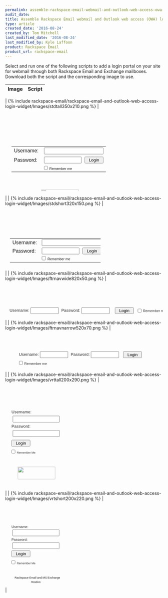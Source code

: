 ```yaml
---
permalink: assemble-rackspace-email-webmail-and-outlook-web-access-owa-login-widget/
audit_date:
title: Assemble Rackspace Email webmail and Outlook web access (OWA) login widget
type: article
created_date: '2016-08-24'
created_by: Tom Mitchell
last_modified_date: '2016-08-24'
last_modified_by: Kyle Laffoon
product: Rackspace Email
product_url: rackspace-email
---
```


Select and run one of the following scripts to add a login portal on your site
for webmail through both Rackspace Email and Exchange mailboxes. Download both
the script and the corresponding image to use.

| **Image** | **Script** |
| --- | --- |
|
{% include rackspace-email/rackspace-email-and-outlook-web-access-login-widget/Images/stdtall350x210.png %}
|<pre><code>
<div style="background-image:url(http://rackspace.com/apps/support/media/widget/BG-350x210.png);width:350px;height:210px;background-repeat:no-repeat;"> <div style="padding:20px;font-family:Verdana, Geneva, sans-serif;font-size:13px;color:#333;"> <form name="loginForm" style="margin:0px" onsubmit="submitForm();" action="https://apps.rackspace.com/login.php" method="post"> <table> <tr height="30px"> <td width="80px">Username:</td> <td> <input type="text" name="user_name" class="small" style="width:190px;"></td> </tr> <tr height="30px"> <td width="80px">Password:</td> <td><input type="password" name="password" class="small" style="width:120px;"><input type="submit" value="Login" class="small" style="width:60px;margin:0px 0px 0px 10px;"> </td> </tr> <tr height="20px"> <td width="80px"></td> <td> <input type="checkbox" name="remember" id="remember" style="width:12px;margin:0px 5px 0px 0px;"><font style="font-size:11px">Remember me</font> <input type=hidden name='useSSL' id='useSSL' value=''> </td> </tr> </table> </form> <div style="text-align:center;padding-top:10px"> <img src="http://rackspace.com/apps/support/media/widget/rackspace-logo.png" width="120" height="40" border="0" align="center" /> </div> <div style="text-align:center;padding-top:10px;"> <font style="font-size:9px;"> <a href="http://www.rackspace.com/apps/email_hosting" color="#0000FF" style="text-decoration:none;" target="_blank">Business Email Hosting by Rackspace</a> </font> </div> </div> </div> <script type="text/javascript" src="http://webmail.emailsrvr.com/mail/js/login.js"></script><script type="text/javascript">preloadForm(); if (getQueryVariable("fail") == 1) {alert("Incorrect username or password.")}</script>
</code></pre>|
|
{% include rackspace-email/rackspace-email-and-outlook-web-access-login-widget/Images/stdshort320x150.png %}
|
<pre><code>
<div style="background-image:url(http://rackspace.com/apps/support/media/widget/BG-320x150.png);width:320px;height:150px;background-repeat:no-repeat;"> <div style="padding:15px;font-family:Verdana, Geneva, sans-serif;font-size:13px;color:#333;"> <form name="loginForm" style="margin:0px" onSubmit="submitForm();" action="https://apps.rackspace.com/login.php" method="post"> <table> <tr height="20px"> <td width="80px">Username:</td> <td> <input type="text" name="user_name" class="small" style="width:190px;"></td> </tr> <tr height="20px"> <td width="80px">Password:</td> <td><input type="password" name="password" class="small" style="width:120px;"><input type="submit" value="Login" class="small" style="width:60px;margin:0px 0px 0px 10px;"> </td> </tr> <tr height="20px;"> <td width="80px"></td> <td> <input type="checkbox" name="remember" id="remember" style="margin:0px 5px 0px 0px;"><font style="font-size:11px;">Remember me</font> <input type=hidden name='useSSL' id='useSSL' value=''> </td> </tr> </table> </form> <div style="text-align:center;padding-top:15px;"> <font style=";font-size:9px;"> <a href="http://www.rackspace.com/apps/email_hosting/compare" color="#0000FF" style="text-decoration:none;" target="_blank">Email Hosting Service from Rackspace</a> </font> </div> </div> </div> <script type="text/javascript" src="http://webmail.emailsrvr.com/mail/js/login.js"></script><script type="text/javascript">preloadForm(); if (getQueryVariable("fail") == 1) {alert("Incorrect username or password.")}</script>
</code></pre>|
|
{% include rackspace-email/rackspace-email-and-outlook-web-access-login-widget/Images/ftrnavwide820x50.png %}
|
<pre><code>
<div style="background-image:url(http://rackspace.com/apps/support/media/widget/BG-820x50.png);width:820px;height:50px;background-repeat:no-repeat;"> <div style="height:50px;font-family:Verdana, Geneva, sans-serif;font-size:13px;color:#333;text-align:left"> <table style="float:right;height:50px;width:200px;font-size:9px;text-align:right;line-height:14px;margin-right:10px"> <tr><td valign="middle"> <a href="http://www.rackspace.com/apps/email_hosting/rackspace_email" color="#0000FF" style="text-decoration:none;" target="_blank">Hosted Email powered by Rackspace</a> </td></tr> </table> <div style="padding:12px 0px 0px 10px"> <form name="loginForm" style="margin:0px" onSubmit="submitForm();" action="https://apps.rackspace.com/login.php" method="post"> Username: <input type="text" name="user_name" class="small" style="width:90px;margin:0px 5px 0px 0px;vertical-align:middle"> Password: <input type="password" name="password" class="small" style="width:90px;margin:0px 5px 0px 0px;vertical-align:middle"> <input type=hidden name='useSSL' id='useSSL' value=''> <input type="submit" value="Login" class="small" style="width:60px;margin:0px 5px 0px 5px;vertical-align:middle"> <input type="checkbox" name="remember" id="remember" style="width:12px;vertical-align:middle;margin-right:5px;"><font style="font-size:11px;vertical-align:middle">Remember me</font> </form> </div> </div> </div> <script type="text/javascript" src="http://webmail.emailsrvr.com/mail/js/login.js"></script><script type="text/javascript">preloadForm(); if (getQueryVariable("fail") == 1) {alert("Incorrect username or password.")}</script>
</code></pre>|
|
{% include rackspace-email/rackspace-email-and-outlook-web-access-login-widget/Images/ftrnavnarrow520x70.png %}
|
<pre><code>
<div style="background-image:url(http://rackspace.com/apps/support/media/widget/BG-520x70.png);width:520px;height:70px;background-repeat:no-repeat;"> <div style="padding:10px 5px 5px 40px;font-family:Verdana, Geneva, sans-serif;font-size:13px;color:#333"> <form name="loginForm" style="margin:0px" onSubmit="submitForm();" action="https://apps.rackspace.com/login.php" method="post"> Username: <input type="text" name="user_name" class="small" style="width:90px;margin:0px 5px 0px 0px;vertical-align:middle"> Password: <input type="password" name="password" class="small" style="width:90px;margin:0px 5px 0px 0px;vertical-align:middle"> <input type="submit" value="Login" class="small" style="width:60px;margin:0px 0px 0px 5px;vertical-align:middle"> <input type=hidden name='useSSL' id='useSSL' value=''> <div style="padding-top:5px"> <div style="float:left;height:25px;line-height:25px;text-align:left"> <input type="checkbox" name="remember" id="remember" style="width:12px;margin:0px 5px 0px 0px;"><font style="font-size:11px">Remember me</font> </div> <div style="height:25px;line-height:25px;text-align:right"> <font style="margin:0px 10px 0px 0px;font-size:9px;"> <a href="http://www.rackspace.com/apps/email_hosting/rackspace_email" color="#0000FF" style="text-decoration:none;" target="_blank">Hosted Email Services from Rackspace</a> </font> </div> </div> </form> </div> </div> <script type="text/javascript" src="http://webmail.emailsrvr.com/mail/js/login.js"></script><script type="text/javascript">preloadForm(); if (getQueryVariable("fail") == 1) {alert("Incorrect username or password.")}</script>
</code></pre>|
|
{% include rackspace-email/rackspace-email-and-outlook-web-access-login-widget/Images/vrttall200x290.png %}
|
<pre><code>
<div style="background-image:url(http://rackspace.com/apps/support/media/widget/BG-200x290.png);width:200px;height:290px;background-repeat:no-repeat;"> <div style="padding:15px 20px;font-family:Verdana, Geneva, sans-serif;font-size:13px;color:#333;"> <form name="loginForm" style="margin:0px" onSubmit="submitForm();" action="https://apps.rackspace.com/login.php" method="post"> <div>Username:</div> <input type="text" name="user_name" class="small" style="width:150px;margin:5px 0px 0px 0px;"></td> <div style="margin:5px 0px 0px 0px;">Password:</div> <input type="password" name="password" class="small" style="width:150px;margin:5px 0px 0px 0px;"> <input type=hidden name='useSSL' id='useSSL' value=''> <input type="submit" value="Login" class="small" style="width:60px;margin:10px 0px 0px 0px;"> <div style="padding:10px 0px"><input type="checkbox" name="remember" id="remember" style="width:12px;margin:0px 5px 0px 0px"><font style="font-size:9px;">Remember Me</font></div> </form> <div style="text-align:center"> <img src="http://rackspace.com/apps/support/media/widget/rackspace-logo.png" width="120" height="40" border="0" align="center" /> </div> <div style="text-align:center;padding-top:10px;"> <font style="font-size:9px;line-height:14px"> <a href="http://www.rackspace.com/apps/email_hosting" color="#0000FF" style="text-decoration:none;" target="_blank">Business Email Hosting powered by Rackspace</a> </font> </div> </div> </div> <script type="text/javascript" src="http://webmail.emailsrvr.com/mail/js/login.js"></script><script type="text/javascript">preloadForm(); if (getQueryVariable("fail") == 1) {alert("Incorrect username or password.")}</script>
</code></pre>|
|
{% include rackspace-email/rackspace-email-and-outlook-web-access-login-widget/Images/vrtshort200x220.png %}
|
<pre><code>
<div style="background-image:url(http://rackspace.com/apps/support/media/widget/BG-200x220.png);width:200px;height:220px;background-repeat:no-repeat;"> <div style="padding:10px 20px;font-family:verdana, geneva, sans-serif;font-size:11px;color:#333;"> <form name="loginForm" style="margin:0px" onSubmit="submitForm();" action="https://apps.rackspace.com/login.php" method="post"> <div>Username:</div> <input type="text" name="user_name" class="small" style="width:150px;margin:3px 0px 0px 0px;"></td> <div style="margin:5px 0px 0px 0px;">Password:</div> <input type="password" name="password" class="small" style="width:150px;margin:3px 0px 0px 0px;"> <input type=hidden name='useSSL' id='useSSL' value=''> <input type="submit" value="Login" class="small" style="width:60px;margin:5px 0px 0px 0px;"> <div style="padding:10px 0px 10px 0px"><input type="checkbox" name="remember" id="remember" style="width:12px;margin:0px 5px 0px 0px;"><font style="font-size:9px;">Remember Me</font></div> </form> <div style="text-align:center"> <font style="font-size:9px;line-height:14px"> <a href="http://www.rackspace.com/apps/email_hosting/exchange_hybrid" color="#0000FF" style="text-decoration:none;" target="_blank">Rackspace Email and MS Exchange Hosting</a> </font> </div> </div> </div> <script type="text/javascript" src="http://webmail.emailsrvr.com/mail/js/login.js"></script><script type="text/javascript">preloadForm(); if (getQueryVariable("fail") == 1) {alert("Incorrect username or password.")}</script> 
</code></pre>|

